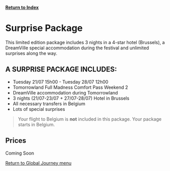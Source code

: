 [**Return to Index**](https://www.reddit.com/r/Tomorrowland/wiki/index)

# Surprise Package

This limited edition package includes 3 nights in a 4-star hotel (Brussels), a DreamVille special accommodation during the festival and unlimited surprises along the way.

## **A SURPRISE PACKAGE INCLUDES:**

- Tuesday 21/07 15h00 - Tuesday 28/07 12h00
- Tomorrowland Full Madness Comfort Pass Weekend 2
- DreamVille accommodation during Tomorrowland
- 3 nights (21/07-23/07 + 27/07-28/07) Hotel in Brussels
- All necessary transfers in Belgium
- Lots of special surprises

> Your flight to Belgium is **not** included in this package. Your package starts in Belgium.

## **Prices**
Coming Soon

[Return to Global Journey menu](https://www.reddit.com/r/Tomorrowland/wiki/summer/global_journey)